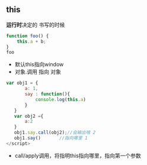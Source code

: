  ## this
 **运行时**决定的
 书写的时候
 ```js
 function foo() {
     this.a + b;
 }
 foo
 ```
 - 默认this指向window
 - 对象.调用 指向 对象
 ```js
 var obj1 = {
        a: 1,
        say : function(){
            console.log(this.a)
        }
    }
    var obj2 ={
        a:2
    }
    obj1.say.call(obj2);//会输出啥 2
    obj1.say()       //指向哪里 1
</script>
 ```
 - call/apply调用，将指明this指向哪里，指向第一个参数
 